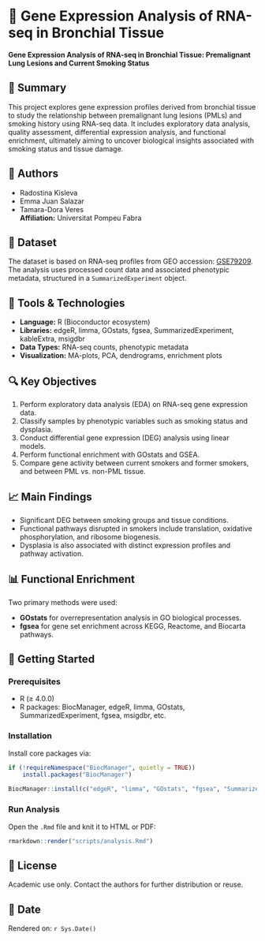 # 🧬 Gene Expression Analysis of RNA-seq in Bronchial Tissue

**Gene Expression Analysis of RNA-seq in Bronchial Tissue: Premalignant Lung Lesions and Current Smoking Status**

## 📌 Summary

This project explores gene expression profiles derived from bronchial tissue to study the relationship between premalignant lung lesions (PMLs) and smoking history using RNA-seq data. It includes exploratory data analysis, quality assessment, differential expression analysis, and functional enrichment, ultimately aiming to uncover biological insights associated with smoking status and tissue damage.

## 👥 Authors
- Radostina Kisleva  
- Emma Juan Salazar  
- Tamara-Dora Veres  
**Affiliation:** Universitat Pompeu Fabra  

## 🧪 Dataset
The dataset is based on RNA-seq profiles from GEO accession: [GSE79209](https://www.ncbi.nlm.nih.gov/geo/query/acc.cgi?acc=GSE79209). The analysis uses processed count data and associated phenotypic metadata, structured in a `SummarizedExperiment` object.

## 🧰 Tools & Technologies
- **Language:** R (Bioconductor ecosystem)
- **Libraries:** edgeR, limma, GOstats, fgsea, SummarizedExperiment, kableExtra, msigdbr
- **Data Types:** RNA-seq counts, phenotypic metadata
- **Visualization:** MA-plots, PCA, dendrograms, enrichment plots

## 🔍 Key Objectives
1. Perform exploratory data analysis (EDA) on RNA-seq gene expression data.
2. Classify samples by phenotypic variables such as smoking status and dysplasia.
3. Conduct differential gene expression (DEG) analysis using linear models.
4. Perform functional enrichment with GOstats and GSEA.
5. Compare gene activity between current smokers and former smokers, and between PML vs. non-PML tissue.

## 📈 Main Findings
- Significant DEG between smoking groups and tissue conditions.
- Functional pathways disrupted in smokers include translation, oxidative phosphorylation, and ribosome biogenesis.
- Dysplasia is also associated with distinct expression profiles and pathway activation.

## 📊 Functional Enrichment
Two primary methods were used:
- **GOstats** for overrepresentation analysis in GO biological processes.
- **fgsea** for gene set enrichment across KEGG, Reactome, and Biocarta pathways.

## 🚀 Getting Started

### Prerequisites
- R (≥ 4.0.0)
- R packages: BiocManager, edgeR, limma, GOstats, SummarizedExperiment, fgsea, msigdbr, etc.

### Installation
Install core packages via:

```R
if (!requireNamespace("BiocManager", quietly = TRUE))
    install.packages("BiocManager")

BiocManager::install(c("edgeR", "limma", "GOstats", "fgsea", "SummarizedExperiment"))
```

### Run Analysis
Open the `.Rmd` file and knit it to HTML or PDF:

```R
rmarkdown::render("scripts/analysis.Rmd")
```

## 📌 License
Academic use only. Contact the authors for further distribution or reuse.

## 📅 Date
Rendered on: `r Sys.Date()`
